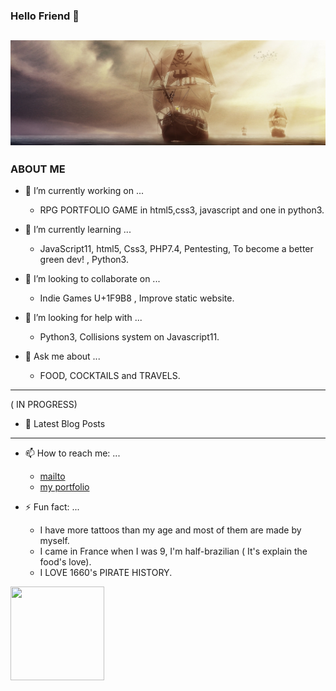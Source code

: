 ### Hello Friend 👋

<!-- banner -->
[![Happyvolt92's GitHub Banner](./assets/ship.jpg)](https://elodieg.promo-66.codeur.online/portfolio_icoe/)
-------------------------------------------------------------------------------------------------
###    ABOUT ME 


- 🔭 I’m currently working on ...
    * RPG PORTFOLIO GAME in html5,css3, javascript and one in python3.
    
- 🌱 I’m currently learning ...
    * JavaScript11, html5, Css3, PHP7.4, Pentesting, To become a better green dev! 	, Python3.

- 👯 I’m looking to collaborate on ...
    * Indie Games U+1F9B8 , Improve static website.

- 🤔 I’m looking for help with ...
    * Python3, Collisions system on Javascript11.

- 💬 Ask me about ...
    * FOOD, COCKTAILS and TRAVELS.

 
-------------------------------------------------------------------
( IN PROGRESS)

- 📩 Latest Blog Posts 

<!-- BLOG-POST-LIST:START -->

<!-- BLOG-POST-LIST:END -->

--------------------------------------------------------------------
- 📫 How to reach me: ...
   *    [mailto](mailto:elodiegage@gmail.com/ "reach me")
   * 	[my portfolio](https://elodieg.promo-66.codeur.online/portfolio_icoe/ "Check my portfolio here")


- ⚡ Fun fact: ...

   * I have more tattoos than my age and most of them are made by myself.
   * I came in France when I was 9, I'm half-brazilian  ( It's explain the food's love). 
   * I LOVE  1660's PIRATE HISTORY.

<img src="https://media.giphy.com/media/3oz8xJYOcJFeeJaEj6/giphy.gif?cid=790b761154921544a3769f00b049a894c76053da225ebbef&rid=giphy.gif&ct=g)" width="150" height="150" /> 